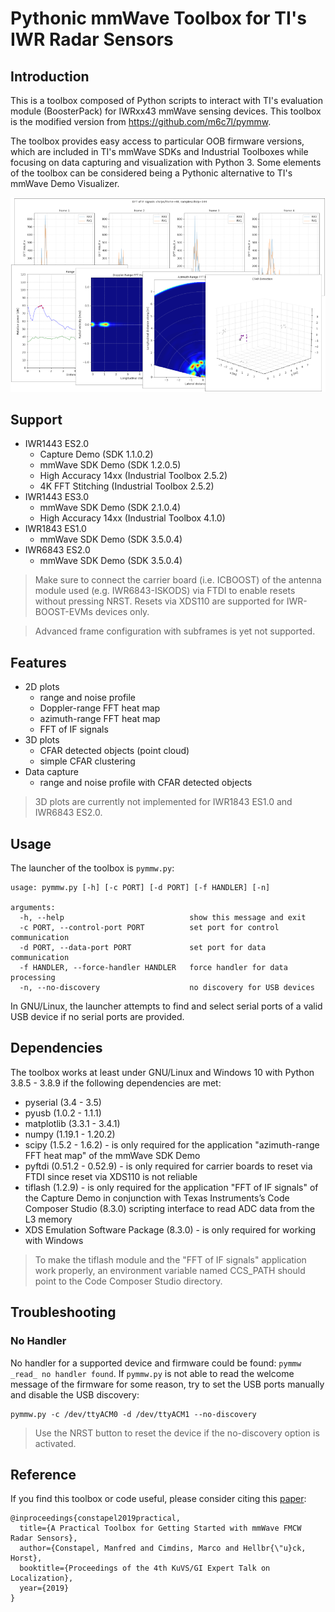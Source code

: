 # Pythonic mmWave Toolbox for TI's IWR Radar Sensors

## Introduction

This is a toolbox composed of Python scripts to interact with TI's evaluation module (BoosterPack) for IWRxx43 mmWave sensing devices. This toolbox is the modified version from https://github.com/m6c7l/pymmw.


The toolbox provides easy access to particular OOB firmware versions, which are included in TI's mmWave SDKs and Industrial Toolboxes while focusing on data capturing and visualization with Python 3. Some elements of the toolbox can be considered being a Pythonic alternative to TI's mmWave Demo Visualizer.

![pymmw](pymmw-plots.png)

## Support 

* IWR1443 ES2.0
  * Capture Demo (SDK 1.1.0.2)
  * mmWave SDK Demo (SDK 1.2.0.5)
  * High Accuracy 14xx (Industrial Toolbox 2.5.2)
  * 4K FFT Stitching (Industrial Toolbox 2.5.2)
* IWR1443 ES3.0
  * mmWave SDK Demo (SDK 2.1.0.4)
  * High Accuracy 14xx (Industrial Toolbox 4.1.0)
* IWR1843 ES1.0
  * mmWave SDK Demo (SDK 3.5.0.4)
* IWR6843 ES2.0
  * mmWave SDK Demo (SDK 3.5.0.4)

> Make sure to connect the carrier board (i.e. ICBOOST) of the antenna module used (e.g. IWR6843-ISKODS) via FTDI to enable resets without pressing NRST. Resets via XDS110 are supported for IWR-BOOST-EVMs devices only.

> Advanced frame configuration with subframes is yet not supported.

## Features

* 2D plots
  * range and noise profile
  * Doppler-range FFT heat map
  * azimuth-range FFT heat map
  * FFT of IF signals
* 3D plots
  * CFAR detected objects (point cloud)
  * simple CFAR clustering
* Data capture
  * range and noise profile with CFAR detected objects

> 3D plots are currently not implemented for IWR1843 ES1.0 and IWR6843 ES2.0.

## Usage

The launcher of the toolbox is `pymmw.py`:

```
usage: pymmw.py [-h] [-c PORT] [-d PORT] [-f HANDLER] [-n]

arguments:
  -h, --help                            show this message and exit
  -c PORT, --control-port PORT          set port for control communication
  -d PORT, --data-port PORT             set port for data communication
  -f HANDLER, --force-handler HANDLER   force handler for data processing
  -n, --no-discovery                    no discovery for USB devices
```

In GNU/Linux, the launcher attempts to find and select serial ports of a valid USB device if no serial ports are provided.

## Dependencies

The toolbox works at least under GNU/Linux and Windows 10 with Python 3.8.5 - 3.8.9 if the following dependencies are met:

* pyserial (3.4 - 3.5)
* pyusb (1.0.2 - 1.1.1)
* matplotlib (3.3.1 - 3.4.1)
* numpy (1.19.1 - 1.20.2)
* scipy (1.5.2 - 1.6.2) - is only required for the application "azimuth-range FFT heat map" of the mmWave SDK Demo
* pyftdi (0.51.2 - 0.52.9) - is only required for carrier boards to reset via FTDI since reset via XDS110 is not reliable
* tiflash (1.2.9) - is only required for the application "FFT of IF signals" of the Capture Demo in conjunction with Texas Instruments’s Code Composer Studio (8.3.0) scripting interface to read ADC data from the L3 memory
* XDS Emulation Software Package (8.3.0) - is only required for working with Windows

> To make the tiflash module and the "FFT of IF signals" application work properly, an environment variable named CCS_PATH should point to the Code Composer Studio directory.

## Troubleshooting

### No Handler

No handler for a supported device and firmware could be found: `pymmw _read_ no handler found`. If `pymmw.py` is not able to read the welcome message of the firmware for some reason, try to set the USB ports manually and disable the USB discovery:
```
pymmw.py -c /dev/ttyACM0 -d /dev/ttyACM1 --no-discovery
```

> Use the NRST button to reset the device if the no-discovery option is activated.

## Reference

If you find this toolbox or code useful, please consider citing this [paper](https://publikationsserver.tu-braunschweig.de/receive/dbbs_mods_00066760):

```
@inproceedings{constapel2019practical,
  title={A Practical Toolbox for Getting Started with mmWave FMCW Radar Sensors},
  author={Constapel, Manfred and Cimdins, Marco and Hellbr{\"u}ck, Horst},
  booktitle={Proceedings of the 4th KuVS/GI Expert Talk on Localization},
  year={2019}
}
```
